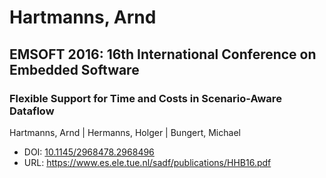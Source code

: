 # Hartmanns, Arnd

## EMSOFT 2016: 16th International Conference on Embedded Software

### Flexible Support for Time and Costs in Scenario-Aware Dataflow
Hartmanns, Arnd | Hermanns, Holger | Bungert, Michael
* DOI: [10.1145/2968478.2968496](https://doi.org/10.1145/2968478.2968496)
* URL: <https://www.es.ele.tue.nl/sadf/publications/HHB16.pdf>

